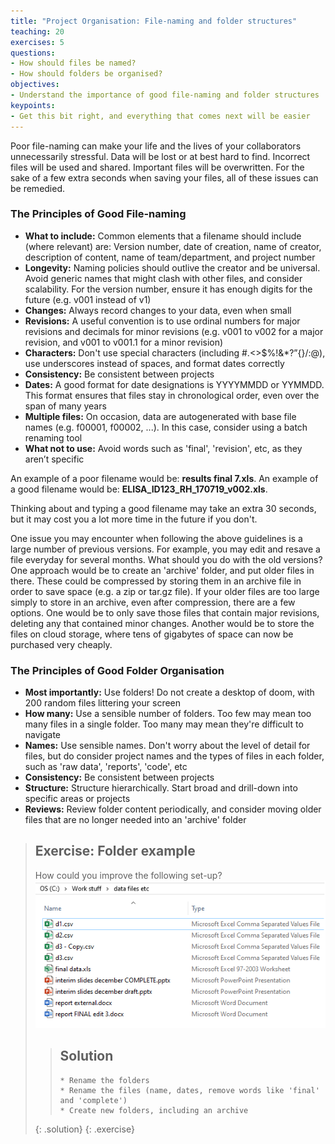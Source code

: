 ```yaml
---
title: "Project Organisation: File-naming and folder structures"
teaching: 20
exercises: 5
questions:
- How should files be named?
- How should folders be organised?
objectives:
- Understand the importance of good file-naming and folder structures
keypoints:
- Get this bit right, and everything that comes next will be easier
---
```


Poor file-naming can make your life and the lives of your collaborators unnecessarily stressful. Data will be lost or at best hard to find. Incorrect files will be used and shared. 
Important files will be overwritten. For the sake of a few extra seconds when saving your files, all of these issues can be remedied.

### The Principles of Good File-naming

- **What to include:** Common elements that a filename should include (where relevant) are: Version number, date of creation, name of creator, description of content, name of team/department, and project number
- **Longevity:** Naming policies should outlive the creator and be universal. Avoid generic names that might clash with other files, and consider scalability. For the version number, ensure it has enough digits for the future (e.g. v001 instead of v1)
- **Changes:** Always record changes to your data, even when small
- **Revisions:** A useful convention is to use ordinal numbers for major revisions and decimals for minor revisions (e.g. v001 to v002 for a major revision, and v001 to v001.1 for a minor revision)
- **Characters:** Don't use special characters (including #.<>$%!&*?”{}/:\@), use underscores instead of spaces, and format dates correctly
- **Consistency:** Be consistent between projects
- **Dates:** A good format for date designations is YYYYMMDD or YYMMDD. This format ensures that files stay in chronological order, even over the span of many years
- **Multiple files:** On occasion, data are autogenerated with base file names (e.g. f00001, f00002, ...). In this case, consider using a batch renaming tool
- **What not to use:** Avoid words such as 'final', 'revision', etc, as they aren’t specific

An example of a poor filename would be: **results final 7.xls**. An example of a good filename would be: **ELISA_ID123_RH_170719_v002.xls**.

Thinking about and typing a good filename may take an extra 30 seconds, but it may cost you a lot more time in the future if you don't.

One issue you may encounter when following the above guidelines is a large number of previous versions. For example, you may edit and resave a file everyday for several months. What should you
do with the old versions? One approach would be to create an 'archive' folder, and put older files in there. These could be compressed by storing them in an archive file in order to save space
(e.g. a zip or tar.gz file). If your older files are too large simply to store in an archive, even after compression, there are a few options. One would be to only save those files that contain
major revisions, deleting any that contained minor changes. Another would be to store the files on cloud storage, where tens of gigabytes of space can now be purchased very cheaply.



### The Principles of Good Folder Organisation

- **Most importantly:** Use folders! Do not create a desktop of doom, with 200 random files littering your screen
- **How many:** Use a sensible number of folders. Too few may mean too many files in a single folder. Too many may mean they're difficult to navigate
- **Names:** Use sensible names. Don't worry about the level of detail for files, but do consider project names and the types of files in each folder, such as 'raw data', 'reports', 'code', etc
- **Consistency:** Be consistent between projects
- **Structure:** Structure hierarchically. Start broad and drill-down into specific areas or projects
- **Reviews:** Review folder content periodically, and consider moving older files that are no longer needed into an 'archive' folder



> ## Exercise: Folder example
>
> How could you improve the following set-up?
> ![alt text](../fig/01-filenaming-and-folders.png "Not a great folder")
>
>
> > ## Solution
> >
> >
> > ~~~
> > * Rename the folders
> > * Rename the files (name, dates, remove words like 'final' and 'complete')
> > * Create new folders, including an archive
> > ~~~
> {: .solution}
{: .exercise}


